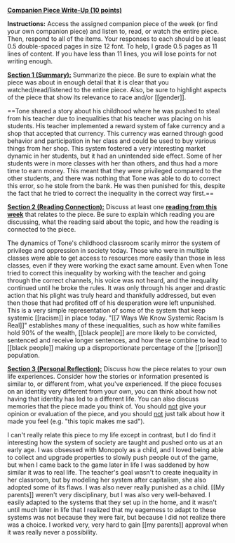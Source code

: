 **<u>Companion Piece Write-Up (10 points)</u>**

**Instructions:** Access the assigned companion piece of the week (or find your own companion piece) and listen to, read, or watch the entire piece. Then, respond to all of the items. Your responses to each should be at least 0.5 double-spaced pages in size 12 font. To help, I grade 0.5 pages as 11 lines of content. If you have less than 11 lines, you will lose points for not writing enough.

**<u>Section 1 (Summary):</u>** Summarize the piece. Be sure to explain what the piece was about in enough detail that it is clear that you watched/read/listened to the entire piece. Also, be sure to highlight aspects of the piece that show its relevance to race and/or [[gender]].

==Tone shared a story about his childhood where he was pushed to steal from his teacher due to inequalities that his teacher was placing on his students. His teacher implemented a reward system of fake currency and a shop that accepted that currency. This currency was earned through good behavior and participation in her class and could be used to buy various things from her shop. This system fostered a very interesting market dynamic in her students, but it had an unintended side effect. Some of her students were in more classes with her than others, and thus had a more time to earn money. This meant that they were privileged compared to the other students, and there was nothing that Tone was able to do to correct this error, so he stole from the bank. He was then punished for this, despite the fact that he tried to correct the inequality in the correct way first.==

**<u>Section 2 (Reading Connection):</u>** Discuss at least one **<u>reading from this week</u>** that relates to the piece. Be sure to explain which reading you are discussing, what the reading said about the topic, and how the reading is connected to the piece.

The dynamics of Tone's childhood classroom scarily mirror the system of privilege and oppression in society today. Those who were in multiple classes were able to get access to resources more easily than those in less classes, even if they were working the exact same amount. Even when Tone tried to correct this inequality by working with the teacher and going through the correct channels, his voice was not heard, and the inequality continued until he broke the rules. It was only through his anger and drastic action that his plight was truly heard and thankfully addressed, but even then those that had profited off of his desperation were left unpunished. This is a very simple representation of some of the system that keep systemic [[racism]] in place today. "[[7 Ways We Know Systemic Racism Is Real]]" establishes many of these inequalities, such as how white families hold 90% of the wealth, [[black people]] are more likely to be convicted, sentenced and receive longer sentences, and how these combine to lead to [[black people]] making up a disproportionate percentage of the [[prison]] population.

**<u>Section 3 (Personal Reflection):</u>** Discuss how the piece relates to your own life experiences. Consider how the stories or information presented is similar to, or different from, what you've experienced. If the piece focuses on an identity very different from your own, you can think about how not having that identity has led to a different life. You can also discuss memories that the piece made you think of. You should <u>not</u> give your opinion or evaluation of the piece, and you should <u>not</u> just talk about how it made you feel (e.g. "this topic makes me sad").

I can't really relate this piece to my life except in contrast, but I do find it interesting how the system of society are taught and pushed onto us at an early age. I was obsessed with Monopoly as a child, and I loved being able to collect and upgrade properties to slowly push people out of the game, but when I came back to the game later in life I was saddened by how similar it was to real life. The teacher's goal wasn't to create inequality in her classroom, but by modeling her system after capitalism, she also adopted some of its flaws. I was also never really punished as a child. [[My parents]] weren't very disciplinary, but I was also very well-behaved. I easily adapted to the systems that they set up in the home, and it wasn't until much later in life that I realized that my eagerness to adapt to these systems was not because they were fair, but because I did not realize there was a choice. I worked very, very hard to gain [[my parents]] approval when it was really never a possibility.  